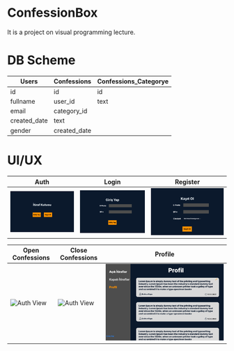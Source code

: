 # ConfessionBox
It is a project on visual programming lecture.


# DB Scheme


| **Users** | **Confessions** | **Confessions_Categorye** |
|-----------------|-----------------|-----------------|
| id             | id             | id             |
| fullname       | user_id        | text           |
| email          | category_id    |                |
| created_date   | text           |                |
| gender         | created_date   |                |

# UI/UX

| **Auth** | **Login** | **Register** |
|-----------------|-----------------|-----------------|
| ![Auth View](assets/auth_view.png)             | ![Auth View](assets/login_view.png)              | ![Auth View](assets/register_view.png)              |

| **Open Confessions** | **Close Confessions** | **Profile** |
|-----------------|-----------------|-----------------|
| ![Auth View](assets/open_confessionss_vıew.png)             | ![Auth View](assets/close_confessionss_vıew.png)              | ![Auth View](assets/profile_view.png)              |
